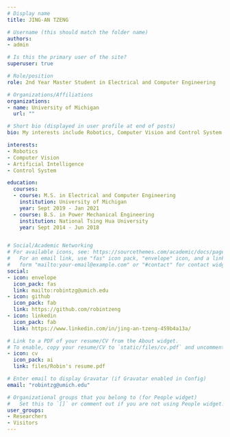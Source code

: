 ```yaml
---
# Display name
title: JING-AN TZENG

# Username (this should match the folder name)
authors:
- admin

# Is this the primary user of the site?
superuser: true

# Role/position
role: 2nd Year Master Student in Electrical and Computer Engineering

# Organizations/Affiliations
organizations:
- name: University of Michigan 
  url: ""

# Short bio (displayed in user profile at end of posts)
bio: My interests include Robotics, Computer Vision and Control System.

interests:
- Robotics
- Computer Vision
- Artificial Intelligence
- Control System

education:
  courses:
  - course: M.S. in Electrical and Computer Engineering
    institution: University of Michigan
    year: Sept 2019 - Jan 2021
  - course: B.S. in Power Mechanical Engineering
    institution: National Tsing Hua University
    year: Sept 2014 - Jun 2018


# Social/Academic Networking
# For available icons, see: https://sourcethemes.com/academic/docs/page-builder/#icons
#   For an email link, use "fas" icon pack, "envelope" icon, and a link in the
#   form "mailto:your-email@example.com" or "#contact" for contact widget.
social:
- icon: envelope
  icon_pack: fas
  link: mailto:robintzg@umich.edu
- icon: github
  icon_pack: fab
  link: https://github.com/robintzeng
- icon: linkedin
  icon_pack: fab
  link: https://www.linkedin.com/in/jing-an-tzeng-459b4a13a/

# Link to a PDF of your resume/CV from the About widget.
# To enable, copy your resume/CV to `static/files/cv.pdf` and uncomment the lines below.
- icon: cv
  icon_pack: ai
  link: files/Robin's resume.pdf

# Enter email to display Gravatar (if Gravatar enabled in Config)
email: "robintzg@umich.edu"

# Organizational groups that you belong to (for People widget)
#   Set this to `[]` or comment out if you are not using People widget.
user_groups:
- Researchers
- Visitors
---
```



